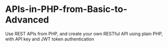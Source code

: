 # APIs-in-PHP-from-Basic-to-Advanced
Use REST APIs from PHP, and create your own RESTful API using plain PHP, with API key and JWT token authentication 
